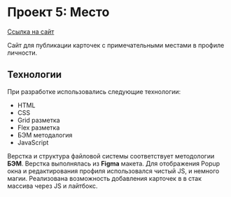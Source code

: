 # Проект 5: Место

[Ссылка на сайт](https://k3499.github.io/mesto/index.html "Ссылка на сайт")


Сайт для публикации карточек с примечательными местами в профиле личности.

## Технологии
При разработке использовались следующие технологии:
- HTML
- CSS
- Grid разметка
- Flex разметка
- БЭМ методалогия
- JavaScript


Верстка и структура файловой системы соответствует методологии **БЭМ**.
Верстка выполнялась из **Figma** макета. Для отображения Popup окна и редактирования профиля использовался чистый JS, и немного магии. Реализована возможность добавления карточек в в стак массива через JS и лайтбокс.
